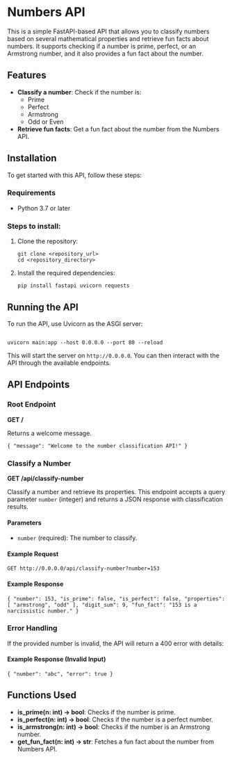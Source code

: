 # Numbers API

This is a simple FastAPI-based API that allows you to classify numbers based on several mathematical properties and retrieve fun facts about numbers. It supports checking if a number is prime, perfect, or an Armstrong number, and it also provides a fun fact about the number.

## Features

- **Classify a number**: Check if the number is:
  - Prime
  - Perfect
  - Armstrong
  - Odd or Even
- **Retrieve fun facts**: Get a fun fact about the number from the Numbers API.

## Installation

To get started with this API, follow these steps:

### Requirements

- Python 3.7 or later

### Steps to install:

1. Clone the repository:

   ```
   git clone <repository_url>
   cd <repository_directory>
   ```

2.  Install the required dependencies:

    ```
    pip install fastapi uvicorn requests
    ```

Running the API
---------------

To run the API, use Uvicorn as the ASGI server:
```

uvicorn main:app --host 0.0.0.0 --port 80 --reload
```
This will start the server on `http://0.0.0.0`. You can then interact with the API through the available endpoints.

API Endpoints
-------------

### Root Endpoint

**GET /**

Returns a welcome message.


`{
  "message": "Welcome to the number classification API!"
}`

### Classify a Number

**GET /api/classify-number**

Classify a number and retrieve its properties. This endpoint accepts a query parameter `number` (integer) and returns a JSON response with classification results.

#### Parameters

-   `number` (required): The number to classify.

#### Example Request


`GET http://0.0.0.0/api/classify-number?number=153`

#### Example Response

`{
  "number": 153,
  "is_prime": false,
  "is_perfect": false,
  "properties": [
    "armstrong",
    "odd"
  ],
  "digit_sum": 9,
  "fun_fact": "153 is a narcissistic number."
}`

### Error Handling

If the provided number is invalid, the API will return a 400 error with details:

#### Example Response (Invalid Input)

`{
  "number": "abc",
  "error": true
}`

Functions Used
--------------

-   **is_prime(n: int) -> bool**: Checks if the number is prime.
-   **is_perfect(n: int) -> bool**: Checks if the number is a perfect number.
-   **is_armstrong(n: int) -> bool**: Checks if the number is an Armstrong number.
-   **get_fun_fact(n: int) -> str**: Fetches a fun fact about the number from Numbers API.